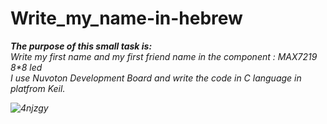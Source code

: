 # Write_my_name-in-hebrew

<em>**The purpose of this small task is:**
<br>
Write my first name and my first friend name in the component : MAX7219 8*8 led<br> 
I use Nuvoton Development Board and write the code in C language in platfrom Keil.<em>



![4njzgy](https://user-images.githubusercontent.com/73124928/99998112-d4afd600-2dc6-11eb-9dbd-3170d89c5a37.gif)
